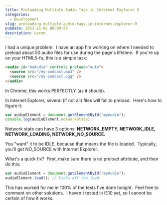 ```yaml
---
title: Preloading Multiple Audio Tags in Internet Explorer 9
categories:
  - Development
slug: preloading-multiple-audio-tags-in-internet-explorer-9
pubDate: 2012-11-02 06:00:59
description: Lorem
---
```


I had a unique problem.  I have an app I'm working on where I needed to preload about 50 audio files for use during the page's lifetime.  If you're up on your HTML5-fu, this is a simple task:

```html
<audio id="myAudio" controls preload="auto">
  <source src="/my-podcast.mp3" />
  <source src="/my-podcast.ogg" />
</audio>
```

In Chrome, this works PERFECTLY (as it should).

In Internet Explorer, several (if not all) files will fail to preload.  Here's how to figure it:

```javascript
var audioElement = document.getElementById("myAudio");
console.log(audioElement.networkState);
```

Network state can have 3 options: <strong>NETWORK_EMPTY, NETWORK_IDLE, NETWORK_LOADING, NETWORK_NO_SOURCE.</strong>

You "want" it to be IDLE, because that means the file is loaded.  Typically, you'll get NO_SOURCE with Internet Explorer.

What's a quick fix?  First, make sure there is no preload attribute, and then do this:

```javascript
var audioElement = document.getElementById("myAudio");
audioElement.load(); // kicks off the load
```

This has worked for me in 100% of the tests I've done tonight.  Feel free to comment on other solutions.  I haven't tested in IE10 yet, so I cannot be certain of how it works.
